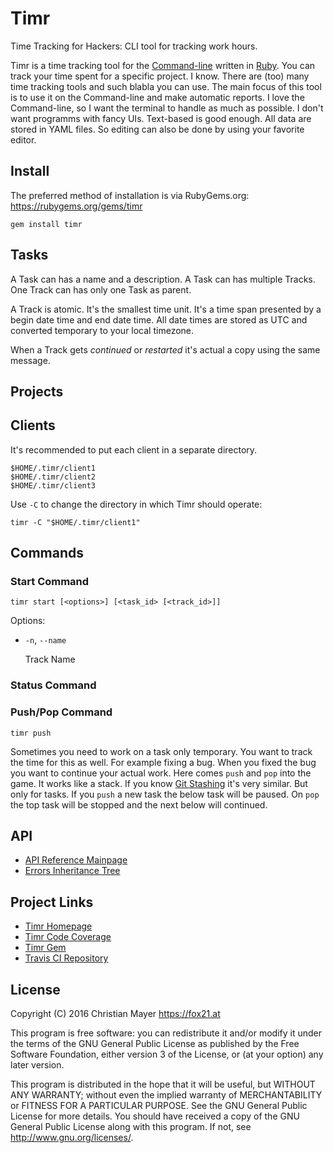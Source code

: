# Timr

Time Tracking for Hackers: CLI tool for tracking work hours.

Timr is a time tracking tool for the [Command-line](https://en.wikipedia.org/wiki/Command-line_interface) written in [Ruby](https://www.ruby-lang.org/). You can track your time spent for a specific project. I know. There are (too) many time tracking tools and such blabla you can use. The main focus of this tool is to use it on the Command-line and make automatic reports. I love the Command-line, so I want the terminal to handle as much as possible. I don't want programms with fancy UIs. Text-based is good enough. All data are stored in YAML files. So editing can also be done by using your favorite editor.

## Install

The preferred method of installation is via RubyGems.org:  
<https://rubygems.org/gems/timr>

	gem install timr

## Tasks

A Task can has a name and a description. A Task can has multiple Tracks. One Track can has only one Task as parent.

A Track is atomic. It's the smallest time unit. It's a time span presented by a begin date time and end date time. All date times are stored as UTC and converted temporary to your local timezone.

When a Track gets *continued* or *restarted* it's actual a copy using the same message.

## Projects

## Clients

It's recommended to put each client in a separate directory.

	$HOME/.timr/client1
	$HOME/.timr/client2
	$HOME/.timr/client3

Use `-C` to change the directory in which Timr should operate:

	timr -C "$HOME/.timr/client1"

## Commands

### Start Command

	timr start [<options>] [<task_id> [<track_id>]]

Options:

- `-n`, `--name`

	Track Name

### Status Command

### Push/Pop Command

	timr push

Sometimes you need to work on a task only temporary. You want to track the time for this as well. For example fixing a bug. When you fixed the bug you want to continue your actual work. Here comes `push` and `pop` into the game. It works like a stack. If you know [Git Stashing](https://git-scm.com/book/en/v1/Git-Tools-Stashing) it's very similar. But only for tasks. If you `push` a new task the below task will be paused. On `pop` the top task will be stopped and the next below will continued.

## API

- [API Reference Mainpage](https://timr.fox21.at/doc/)
- [Errors Inheritance Tree](https://timr.fox21.at/doc/TheFox/Timr/Error.html)

## Project Links

- [Timr Homepage](https://timr.fox21.at/)
- [Timr Code Coverage](https://timr.fox21.at/coverage/)
- [Timr Gem](https://rubygems.org/gems/timr)
- [Travis CI Repository](https://travis-ci.org/TheFox/timr)

## License

Copyright (C) 2016 Christian Mayer <https://fox21.at>

This program is free software: you can redistribute it and/or modify it under the terms of the GNU General Public License as published by the Free Software Foundation, either version 3 of the License, or (at your option) any later version.

This program is distributed in the hope that it will be useful, but WITHOUT ANY WARRANTY; without even the implied warranty of MERCHANTABILITY or FITNESS FOR A PARTICULAR PURPOSE. See the GNU General Public License for more details. You should have received a copy of the GNU General Public License along with this program. If not, see <http://www.gnu.org/licenses/>.
